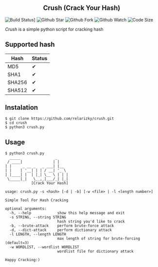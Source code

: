 <h2 align="center"> Crush (Crack Your Hash) </h2>

![Build Status](https://travis-ci.com/relarizky/crush.svg?branch=main)]
![Github Star](https://img.shields.io/github/stars/relarizky/crush?style=social)
![Github Fork](https://img.shields.io/github/forks/relarizky/crush?style=social)
![Github Watch](https://img.shields.io/github/watchers/relarizky/crush?style=social)
![Code Size](https://img.shields.io/github/languages/code-size/relarizky/crush?color=brightgreen)

<i>Crush</i> is a simple python script for cracking hash

## Supported hash
|Hash|Status|
|----|------|
|MD5|✔|
|SHA1|✔|
|SHA256|✔|
|SHA512|✔|

## Instalation

```
$ git clone https://github.com/relarizky/crush.git
$ cd crush
$ python3 crush.py
```

## Usage

```
$ python3 crush.py
  _____                _
 / ____|              | |
| |     _ __ _   _ ___| |__
| |    | '__| | | / __| '_ \
| |____| |  | |_| \__ \ | | |
 \_____|_|   \__,_|___/_| |_|
            [Crack Your Hash]

usage: crush.py -s <hash> [-d | -b] [-w <file> | -l <length number>]

Simple Tool For Hash Cracking

optional arguments:
  -h, --help            show this help message and exit
  -s STRING, --string STRING
                        hash string you'd like to crack
  -b, --brute-attack    perform brute-force attack
  -d, --dict-attack     perform dictionary attack
  -l LENGTH, --length LENGTH
                        max length of string for brute-forcing (default=3)
  -w WORDLIST, --wordlist WORDLIST
                        wordlist file for dictionary attack

Happy Cracking:)
```
